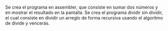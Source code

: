 Se crea el programa en assembler, que consiste en sumar dos números y en mostrar el resultado en la pantalla.
Se crea el programa dividir sin dividir, el cual consiste en dividir un arreglo de forma recursiva usando el algoritmo de divide y vencerás.
